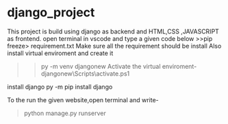 # django_project
This project is build using django as backend and HTML,CSS ,JAVASCRIPT as frontend.
open terminal in vscode and type a given code below
    >>pip freeze> requirement.txt
Make sure all the requirement should be install
Also install virtual enviroment and create it
  >>py -m venv djangonew
Activate the virtual enviroment-
djangonew\Scripts\activate.ps1

install django
py -m pip install django

To the run the given website,open terminal and write-
>python manage.py runserver
